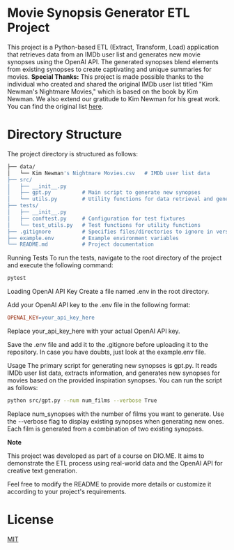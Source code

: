 # Movie Synopsis Generator ETL Project
This project is a Python-based ETL (Extract, Transform, Load) application that retrieves data from an IMDb user list and generates new movie synopses using the OpenAI API. The generated synopses blend elements from existing synopses to create captivating and unique summaries for movies.
**Special Thanks:** This project is made possible thanks to the individual who created and shared the original IMDb user list titled "Kim Newman's Nightmare Movies," which is based on the book by Kim Newman. We also extend our gratitude to Kim Newman for his great work. You can find the original list [here](https://www.imdb.com/list/ls070229682/).

# Directory Structure
The project directory is structured as follows:
```bash
├── data/
│   └── Kim Newman's Nightmare Movies.csv   # IMDb user list data
├── src/
│   ├── __init__.py
│   ├── gpt.py          # Main script to generate new synopses
│   └── utils.py        # Utility functions for data retrieval and generation
├── tests/
│   ├── __init__.py
│   ├── conftest.py     # Configuration for test fixtures
│   └── test_utils.py   # Test functions for utility functions
├── .gitignore          # Specifies files/directories to ignore in version control
├── example.env         # Example environment variables
└── README.md           # Project documentation
```

Running Tests
To run the tests, navigate to the root directory of the project and execute the following command:
```bash
pytest
````

Loading OpenAI API Key
Create a file named .env in the root directory.

Add your OpenAI API key to the .env file in the following format:
```makefile
OPENAI_KEY=your_api_key_here
````
Replace your_api_key_here with your actual OpenAI API key.

Save the .env file and add it to the .gitignore before uploading it to the repository. In case you have doubts, just look at the example.env file.

Usage
The primary script for generating new synopses is gpt.py. It reads IMDb user list data, extracts information, and generates new synopses for movies based on the provided inspiration synopses. You can run the script as follows:

```bash
python src/gpt.py --num num_films --verbose True
```
Replace num_synopses with the number of films you want to generate. Use the --verbose flag to display existing synopses when generating new ones. Each film is generated from a combination of two existing synopses.

**Note**

This project was developed as part of a course on DIO.ME. It aims to demonstrate the ETL process using real-world data and the OpenAI API for creative text generation.

Feel free to modify the README to provide more details or customize it according to your project's requirements.

# License
[MIT](https://github.com/lombrosidade/dio-etl-project/blob/main/LICENSE)
